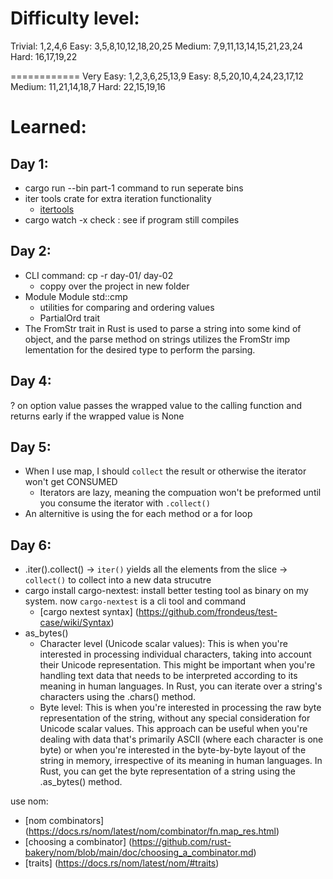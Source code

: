 # Difficulty level:
Trivial: 1,2,4,6
Easy: 3,5,8,10,12,18,20,25
Medium: 7,9,11,13,14,15,21,23,24
Hard: 16,17,19,22

============
Very Easy: 1,2,3,6,25,13,9
Easy: 8,5,20,10,4,24,23,17,12
Medium: 11,21,14,18,7
Hard: 22,15,19,16

# Learned:

## Day 1:

- cargo run --bin part-1 command to run seperate bins
- iter tools crate for extra iteration functionality
    - [itertools](https://docs.rs/itertools/latest/itertools/index.html#)
- cargo watch -x check : see if program still compiles

## Day 2:

- CLI command: cp -r day-01/ day-02
    - coppy over the project in new folder
- Module Module std::cmp
    - utilities for comparing and ordering values
    - PartialOrd trait
- The FromStr trait in Rust is used to parse a string into some kind of object, and the parse method on strings utilizes the FromStr imp  lementation for the desired type to perform the parsing. 

## Day 4:
? on option value passes the wrapped value to the calling function and returns early if the wrapped value is None

## Day 5:

- When I use map, I should `collect` the result or otherwise the iterator won't get CONSUMED
    - Iterators are lazy, meaning the compuation won't be preformed until you consume the iterator with `.collect()`
- An alternitive is using the for each method or a for loop

## Day 6:
- .iter().collect() -> `iter()` yields all the elements from the slice -> `collect()` to collect into a new data strucutre
- cargo install cargo-nextest: install better testing tool as binary on my system. now `cargo-nextest` is a cli tool and command
    - [cargo nextest syntax] (https://github.com/frondeus/test-case/wiki/Syntax)
- as_bytes()
    - Character level (Unicode scalar values): This is when you're interested in processing individual characters, taking into account their Unicode representation. This might be important when you're handling text data that needs to be interpreted according to its meaning in human languages. In Rust, you can iterate over a string's characters using the .chars() method.
    - Byte level: This is when you're interested in processing the raw byte representation of the string, without any special consideration for Unicode scalar values. This approach can be useful when you're dealing with data that's primarily ASCII (where each character is one byte) or when you're interested in the byte-by-byte layout of the string in memory, irrespective of its meaning in human languages. In Rust, you can get the byte representation of a string using the .as_bytes() method.



use nom:

 - [nom combinators] (https://docs.rs/nom/latest/nom/combinator/fn.map_res.html)
 - [choosing a combinator] (https://github.com/rust-bakery/nom/blob/main/doc/choosing_a_combinator.md)
 - [traits] (https://docs.rs/nom/latest/nom/#traits)


